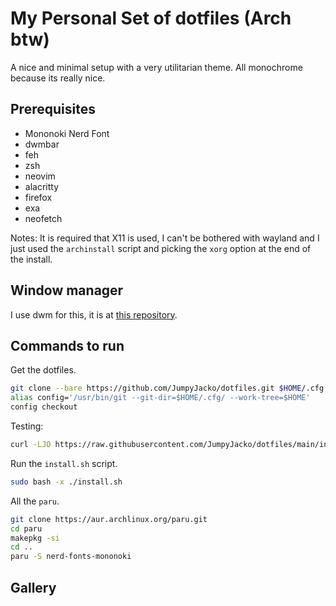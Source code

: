 # My Personal Set of dotfiles (Arch btw)
A nice and minimal setup with a very utilitarian theme. All monochrome because its really nice.

## Prerequisites
- Mononoki Nerd Font
- dwmbar
- feh
- zsh
- neovim
- alacritty
- firefox
- exa
- neofetch

Notes:
It is required that X11 is used, I can't be bothered with wayland and I just used the `archinstall` script and picking the `xorg` option at the end of the install.

## Window manager
I use dwm for this, it is at [this repository](https://github.com/JumpyJacko/dwm).

## Commands to run
Get the dotfiles.
```sh
git clone --bare https://github.com/JumpyJacko/dotfiles.git $HOME/.cfg
alias config='/usr/bin/git --git-dir=$HOME/.cfg/ --work-tree=$HOME'
config checkout
```

Testing:
```sh
curl -LJO https://raw.githubusercontent.com/JumpyJacko/dotfiles/main/install.sh && sudo bash -x ./install.sh
```

Run the `install.sh` script.
```sh
sudo bash -x ./install.sh
```

All the `paru`.
```sh
git clone https://aur.archlinux.org/paru.git
cd paru
makepkg -si
cd ..
paru -S nerd-fonts-mononoki
```

## Gallery
